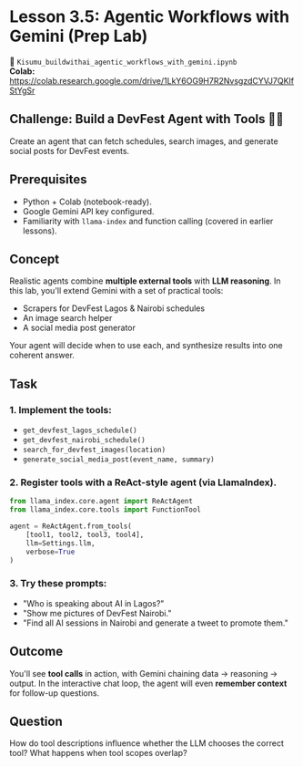 # Lesson 3.5: Agentic Workflows with Gemini (Prep Lab)

📓 `Kisumu_buildwithai_agentic_workflows_with_gemini.ipynb`  
**Colab:** https://colab.research.google.com/drive/1LkY6OG9H7R2NvsgzdCYVJ7QKIfStYgSr

## Challenge: Build a DevFest Agent with Tools 🦜️🔗

Create an agent that can fetch schedules, search images, and generate social posts for DevFest events.

## Prerequisites
* Python + Colab (notebook-ready).
* Google Gemini API key configured.
* Familiarity with `llama-index` and function calling (covered in earlier lessons).

## Concept
Realistic agents combine **multiple external tools** with **LLM reasoning**. In this lab, you'll extend Gemini with a set of practical tools:
* Scrapers for DevFest Lagos & Nairobi schedules
* An image search helper
* A social media post generator

Your agent will decide when to use each, and synthesize results into one coherent answer.

## Task

### 1. Implement the tools:
* `get_devfest_lagos_schedule()`
* `get_devfest_nairobi_schedule()`
* `search_for_devfest_images(location)`
* `generate_social_media_post(event_name, summary)`

### 2. Register tools with a **ReAct-style agent** (via LlamaIndex).

```python
from llama_index.core.agent import ReActAgent
from llama_index.core.tools import FunctionTool

agent = ReActAgent.from_tools(
    [tool1, tool2, tool3, tool4], 
    llm=Settings.llm,
    verbose=True
)
```

### 3. Try these prompts:
* "Who is speaking about AI in Lagos?"
* "Show me pictures of DevFest Nairobi."
* "Find all AI sessions in Nairobi and generate a tweet to promote them."

## Outcome
You'll see **tool calls** in action, with Gemini chaining data → reasoning → output. In the interactive chat loop, the agent will even **remember context** for follow-up questions.

## Question
How do tool descriptions influence whether the LLM chooses the correct tool? What happens when tool scopes overlap?